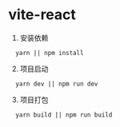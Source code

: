 # vite-react

1. 安装依赖

```base
  yarn || npm install
```

2. 项目启动

```base
  yarn dev || npm run dev
```

3. 项目打包

```base
  yarn build || npm run build
```